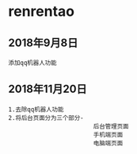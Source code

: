 # renrentao
## 2018年9月8日
    添加qq机器人功能
## 2018年11月20日
    1.去除qq机器人功能
    2.将后台页面分为三个部分-
                            后台管理页面
                            手机端页面
                            电脑端页面    